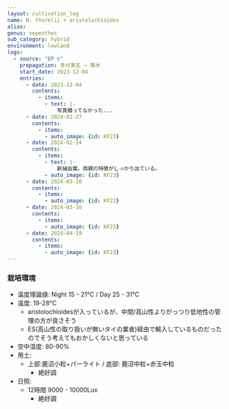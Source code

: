```yaml
---
layout: cultivation_log
name: N. thorelii × aristolochioides
alias:
genus: nepenthes
sub_category: hybrid
environment: lowland
logs:
  - source: "EP ♀"
    propagation: 多分実生 → 挿木
    start_date: 2023-12-04
    entries:
      - date: 2023-12-04
        contents:
          - items:
            - text: |-
                写真撮ってなかった...
      - date: 2024-01-27
        contents:
          - items:
            - auto_image: {id: KF23}
      - date: 2024-02-24
        contents:
          - items:
            - text: |-
                新捕虫葉。両親の特徴がしっかり出ている。
            - auto_image: {id: KF23}
      - date: 2024-03-10
        contents:
          - items:
            - auto_image: {id: KF23}
      - date: 2024-03-16
        contents:
          - items:
            - auto_image: {id: KF23}
      - date: 2024-04-19
        contents:
          - items:
            - auto_image: {id: KF23}
---
```

### 栽培環境
- 温度理論値: Night 15 - 21℃ / Day 25 - 31℃
- 温度: 19-28℃
  - aristolochioidesが入っているが、中間/高山性よりがっつり低地性の管理の方が良さそう
  - ES(高山性の取り扱いが無いタイの業者)経由で輸入しているものだったのでそう考えてもおかしくないと思っている
- 空中湿度: 80-90%
- 用土:
  - 上部:鹿沼小粒+パーライト / 底部: 鹿沼中粒+赤玉中粒
    - 絶好調
- 日照:
  - 12時間 9000 - 10000Lux
    - 絶好調
